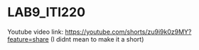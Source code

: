 # LAB9_ITI220
Youtube video link: https://youtube.com/shorts/zu9i9k0z9MY?feature=share  (I didnt mean to make it a short) 
